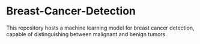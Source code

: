 # Breast-Cancer-Detection
This repository hosts a machine learning model for breast cancer detection, capable of distinguishing between malignant and benign tumors.
